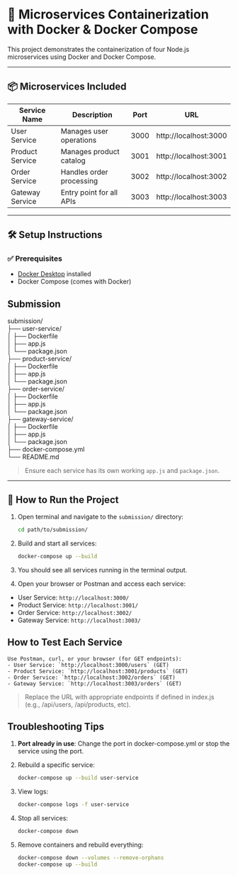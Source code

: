 # 🐳 Microservices Containerization with Docker & Docker Compose

This project demonstrates the containerization of four Node.js microservices using Docker and Docker Compose.

---

## 📦 Microservices Included

| Service Name     | Description             | Port   | URL                     |
|------------------|--------------------------|--------|--------------------------|
| User Service     | Manages user operations  | 3000   | http://localhost:3000   |
| Product Service  | Manages product catalog  | 3001   | http://localhost:3001   |
| Order Service    | Handles order processing | 3002   | http://localhost:3002   |
| Gateway Service  | Entry point for all APIs | 3003   | http://localhost:3003   |

---

## 🛠️ Setup Instructions

### ✅ Prerequisites

- [Docker Desktop](https://www.docker.com/products/docker-desktop) installed
- Docker Compose (comes with Docker)


## Submission

submission/ <br />
├── user-service/ <br />
│ ├── Dockerfile <br />
│ ├── app.js <br />
│ └── package.json <br />
├── product-service/ <br />
│ ├── Dockerfile <br />
│ ├── app.js <br />
│ └── package.json <br />
├── order-service/ <br />
│ ├── Dockerfile <br />
│ ├── app.js <br />
│ └── package.json <br />
├── gateway-service/<br />
│ ├── Dockerfile<br />
│ ├── app.js<br />
│ └── package.json<br />
├── docker-compose.yml<br />
└── README.md

> Ensure each service has its own working `app.js` and `package.json`.

---

## 🚀 How to Run the Project

1. Open terminal and navigate to the `submission/` directory:
   ```bash
   cd path/to/submission/

2. Build and start all services:
    ```bash
    docker-compose up --build

3. You should see all services running in the terminal output.

4. Open your browser or Postman and access each service:
- User Service: `http://localhost:3000/`
- Product Service: `http://localhost:3001/`
- Order Service: `http://localhost:3002/`
- Gateway Service: `http://localhost:3003/`

## How to Test Each Service
    Use Postman, curl, or your browser (for GET endpoints):
    - User Service: `http://localhost:3000/users` (GET)
    - Product Service: `http://localhost:3001/products` (GET)
    - Order Service: `http://localhost:3002/orders` (GET)
    - Gateway Service: `http://localhost:3003/orders` (GET)

> Replace the URL with appropriate endpoints if defined in index.js (e.g., /api/users, /api/products, etc).

## Troubleshooting Tips
1. <b>Port already in use</b>: Change the port in docker-compose.yml or stop the service using the port.

2. Rebuild a specific service:
    ```bash
    docker-compose up --build user-service

3. View logs:
    ```bash
    docker-compose logs -f user-service

4. Stop all services:
    ```bash
    docker-compose down

5. Remove containers and rebuild everything:
    ```bash
    docker-compose down --volumes --remove-orphans
    docker-compose up --build
